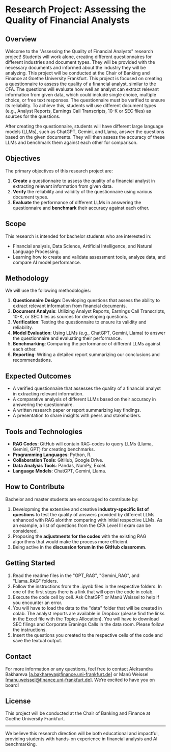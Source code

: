 # Research Project: Assessing the Quality of Financial Analysts

## Overview

Welcome to the "Assessing the Quality of Financial Analysts" research project! Students will work alone, creating different questionnaires for different industries and document types. They will be provided with the necessary documents and informed about the industry they will be analyzing. This project will be conducted at the Chair of Banking and Finance at Goethe University Frankfurt. This project is focused on creating a questionnaire to assess the quality of a financial analyst, similar to the CFA. The questions will evaluate how well an analyst can extract relevant information from given data, which could include single choice, multiple choice, or free text responses. The questionnaire must be verified to ensure its reliability. To achieve this, students will use different document types (e.g., Analyst Reports, Earnings Call Transcripts, 10-K or SEC files) as sources for the questions.

After creating the questionnaire, students will have different large language models (LLMs), such as ChatGPT, Gemini, and Llama, answer the questions based on the given documents. They will then assess the accuracy of these LLMs and benchmark them against each other for comparison.

## Objectives

The primary objectives of this research project are:

1. **Create** a questionnaire to assess the quality of a financial analyst in extracting relevant information from given data.
2. **Verify** the reliability and validity of the questionnaire using various document types.
3. **Evaluate** the performance of different LLMs in answering the questionnaire and **benchmark** their accuracy against each other.

## Scope

This research is intended for bachelor students who are interested in:

- Financial analysis, Data Science, Artificial Intelligence, and Natural Language Processing.
- Learning how to create and validate assessment tools, analyze data, and compare AI model performance.

## Methodology

We will use the following methodologies:

1. **Questionnaire Design**: Developing questions that assess the ability to extract relevant information from financial documents.
2. **Document Analysis**: Utilizing Analyst Reports, Earnings Call Transcripts, 10-K, or SEC files as sources for developing questions.
3. **Verification**: Testing the questionnaire to ensure its validity and reliability.
4. **Model Evaluation**: Using LLMs (e.g., ChatGPT, Gemini, Llama) to answer the questionnaire and evaluating their performance.
5. **Benchmarking**: Comparing the performance of different LLMs against each other.
6. **Reporting**: Writing a detailed report summarizing our conclusions and recommendations.

## Expected Outcomes

- A verified questionnaire that assesses the quality of a financial analyst in extracting relevant information.
- A comparative analysis of different LLMs based on their accuracy in answering the questionnaire.
- A written research paper or report summarizing key findings.
- A presentation to share insights with peers and stakeholders.

## Tools and Technologies

- **RAG Codes**: GitHub will contain RAG-codes to query LLMs (Llama, Gemini, GPT) for creating benchmarks.
- **Programming Languages**: Python, R.
- **Collaboration Tools**: GitHub, Google Drive.
- **Data Analysis Tools**: Pandas, NumPy, Excel.
- **Language Models**: ChatGPT, Gemini, Llama.

## How to Contribute

Bachelor and master students are encouraged to contribute by:

1. Developming the extensive and creative **industry-specific list of questions** to test the quality of answers provided by different LLMs enhanced with RAG alorithm comparing with initial respective LLMs. As an example, a list of questions from the CFA Level III exam can be considered.
2. Proposing the **adjustments for the codes** with the existing RAG algorithms that would make the process more efficient.
3. Being active in the **discussion forum in the GitHub classromm**.

## Getting Started

1. Read the readme files in the "GPT_RAG", "Gemini_RAG", and "Llama_RAG" folders.
2. Follow the instructions from the .ipynb files in the respective folders. In one of the first steps there is a link that will open the code in colab.
3. Execute the code cell by cell. Ask ChatGPT or Manú Weissel to help if you encounter an error.
4. You will have to load the data to the "data" folder that will be created in colab. The analyst reports are available in Dropbox (please find the links in the Excel file with the Topics Allocation). You will have to download SEC filings and Corporate Eranings Calls in the data room. Please follow the instructions.
5. Insert the questions you created to the respective cells of the code and save the textual output. 

## Contact

For more information or any questions, feel free to contact Aleksandra Bakhareva [a.bakhareva@finance.uni-frankfurt.de] or Manú Weissel [manu.weissel@finance.uni-frankfurt.de]. We’re excited to have you on board!

## License

This project will be conducted at the Chair of Banking and Finance at Goethe University Frankfurt.

---

We believe this research direction will be both educational and impactful, providing students with hands-on experience in financial analysis and AI benchmarking.

